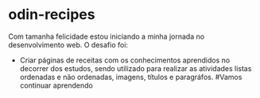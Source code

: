 # odin-recipes
Com tamanha felicidade estou iniciando a minha jornada no desenvolvimento web. 
O desafio foi:
- Criar páginas de receitas com os conhecimentos aprendidos no decorrer dos estudos, sendo utilizado para realizar as atividades
listas ordenadas e não ordenadas, imagens, títulos e paragráfos.
#Vamos continuar aprendendo
